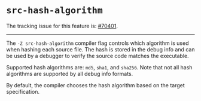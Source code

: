 # `src-hash-algorithm`

The tracking issue for this feature is: [#70401](https://github.com/rust-lang/rust/issues/70401).

------------------------

The `-Z src-hash-algorithm` compiler flag controls which algorithm is used when hashing each source file. The hash is stored in the debug info and can be used by a debugger to verify the source code matches the executable.

Supported hash algorithms are: `md5`, `sha1`, and `sha256`. Note that not all hash algorithms are supported by all debug info formats.

By default, the compiler chooses the hash algorithm based on the target specification.
